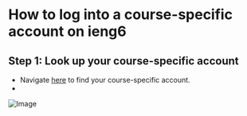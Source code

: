 # How to log into a course-specific account on ieng6
## Step 1: Look up your course-specific account
- Navigate [here](https://sdacs.ucsd.edu/~icc/index.php) to find your course-specific account.
- 


![Image](file:///C:/Users/yekha/OneDrive/Pictures/Screenshots/Screenshot_20230112_043917.png)
